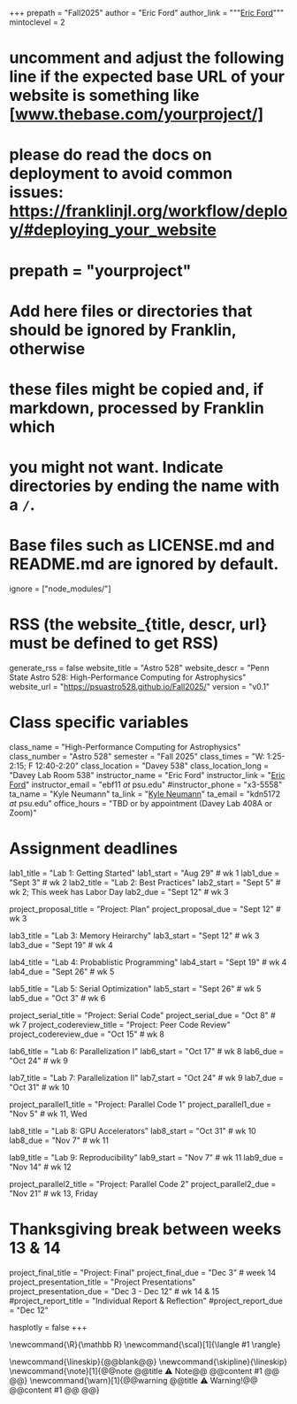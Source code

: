 <!--
Add here global page variables to use throughout your website.
-->
+++
prepath = "Fall2025"
author = "Eric Ford"
author_link = """<a href="https://science.psu.edu/astro/people/ebf11">Eric Ford</a>"""
mintoclevel = 2

# uncomment and adjust the following line if the expected base URL of your website is something like [www.thebase.com/yourproject/]
# please do read the docs on deployment to avoid common issues: https://franklinjl.org/workflow/deploy/#deploying_your_website
# prepath = "yourproject"

# Add here files or directories that should be ignored by Franklin, otherwise
# these files might be copied and, if markdown, processed by Franklin which
# you might not want. Indicate directories by ending the name with a `/`.
# Base files such as LICENSE.md and README.md are ignored by default.
ignore = ["node_modules/"]

# RSS (the website_{title, descr, url} must be defined to get RSS)
generate_rss = false
website_title = "Astro 528"
website_descr = "Penn State Astro 528: High-Performance Computing for Astrophysics"
website_url   = "https://psuastro528.github.io/Fall2025/"
version       = "v0.1"

# Class specific variables
class_name = "High-Performance Computing for Astrophysics"
class_number = "Astro 528"
semester = "Fall 2025"
class_times = "W: 1:25-2:15; F 12:40-2:20"
class_location = "Davey 538"
class_location_long = "Davey Lab Room 538"
instructor_name = "Eric Ford"
instructor_link = "[Eric Ford](https://science.psu.edu/astro/people/ebf11)"
instructor_email = "ebf11 _at_ psu.edu"
#instructor_phone = "x3-5558"
ta_name = "Kyle Neumann"
ta_link = "[Kyle Neumann](https://science.psu.edu/astro/people/kdn5172)"
ta_email = "kdn5172 _at_ psu.edu"
office_hours = "TBD or by appointment (Davey Lab 408A or Zoom)"

# Assignment deadlines
lab1_title = "Lab 1: Getting Started"
lab1_start = "Aug 29"  # wk 1
lab1_due = "Sept 3"    # wk 2
lab2_title = "Lab 2: Best Practices"
lab2_start = "Sept 5"  # wk 2; This week has Labor Day
lab2_due = "Sept 12"    # wk 3

project_proposal_title = "Project: Plan"
project_proposal_due = "Sept 12" # wk 3

lab3_title = "Lab 3: Memory Heirarchy"
lab3_start = "Sept 12"  # wk 3
lab3_due = "Sept 19"   # wk 4

lab4_title = "Lab 4: Probablistic Programming"
lab4_start = "Sept 19" # wk 4
lab4_due = "Sept 26"   # wk 5

lab5_title = "Lab 5: Serial Optimization"
lab5_start = "Sept 26" # wk 5
lab5_due = "Oct 3"     # wk 6

project_serial_title = "Project: Serial Code"
project_serial_due = "Oct 8"  # wk 7
project_codereview_title = "Project: Peer Code Review"
project_codereview_due = "Oct 15"  # wk 8

lab6_title = "Lab 6: Parallelization I"
lab6_start = "Oct 17"  # wk 8
lab6_due = "Oct 24"    # wk 9

lab7_title = "Lab 7: Parallelization II"
lab7_start = "Oct 24"  # wk 9
lab7_due = "Oct 31"    # wk 10

project_parallel1_title = "Project: Parallel Code 1"
project_parallel1_due = "Nov 5"   # wk 11, Wed

lab8_title = "Lab 8: GPU Accelerators"
lab8_start = "Oct 31"   # wk 10
lab8_due = "Nov 7"      # wk 11

lab9_title = "Lab 9: Reproducibility"
lab9_start = "Nov 7"   # wk 11
lab9_due = "Nov 14"    # wk 12

project_parallel2_title = "Project: Parallel Code 2"
project_parallel2_due = "Nov 21"   # wk 13, Friday

# Thanksgiving break between weeks 13 & 14

project_final_title = "Project: Final"
project_final_due = "Dec 3"  # week 14
project_presentation_title = "Project Presentations"
project_presentation_due = "Dec 3 - Dec 12"  # wk 14 & 15
#project_report_title = "Individual Report & Reflection"
#project_report_due = "Dec 12"

hasplotly = false
+++


<!--
Add here global latex commands to use throughout your pages.
-->
\newcommand{\R}{\mathbb R}
\newcommand{\scal}[1]{\langle #1 \rangle}

\newcommand{\lineskip}{@@blank@@}
\newcommand{\skipline}{\lineskip}
\newcommand{\note}[1]{@@note @@title ⚠ Note@@ @@content #1 @@ @@}
\newcommand{\warn}[1]{@@warning @@title ⚠ Warning!@@ @@content #1 @@ @@}
